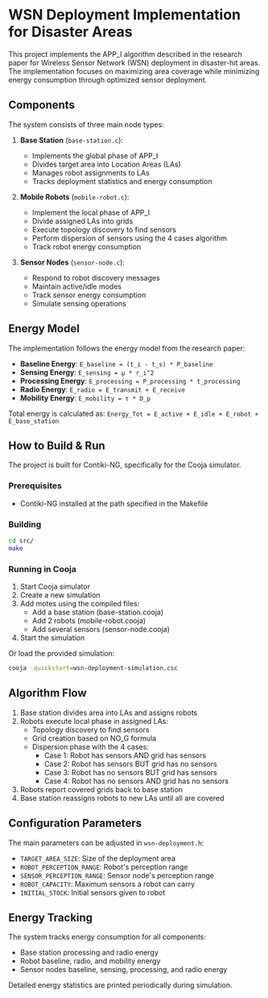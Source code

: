 # WSN Deployment Implementation for Disaster Areas

This project implements the APP_I algorithm described in the research paper for Wireless Sensor Network (WSN) deployment in disaster-hit areas. The implementation focuses on maximizing area coverage while minimizing energy consumption through optimized sensor deployment.

## Components

The system consists of three main node types:

1. **Base Station** (`base-station.c`):
   - Implements the global phase of APP_I
   - Divides target area into Location Areas (LAs)
   - Manages robot assignments to LAs
   - Tracks deployment statistics and energy consumption

2. **Mobile Robots** (`mobile-robot.c`):
   - Implement the local phase of APP_I
   - Divide assigned LAs into grids
   - Execute topology discovery to find sensors
   - Perform dispersion of sensors using the 4 cases algorithm
   - Track robot energy consumption

3. **Sensor Nodes** (`sensor-node.c`):
   - Respond to robot discovery messages
   - Maintain active/idle modes
   - Track sensor energy consumption
   - Simulate sensing operations

## Energy Model

The implementation follows the energy model from the research paper:
- **Baseline Energy**: `E_baseline = (t_i - t_s) * P_baseline`
- **Sensing Energy**: `E_sensing = μ * r_i^2` 
- **Processing Energy**: `E_processing = P_processing * t_processing`
- **Radio Energy**: `E_radio = E_transmit + E_receive`
- **Mobility Energy**: `E_mobility = τ * D_p`

Total energy is calculated as:
`Energy_Tot = E_active + E_idle + E_robot + E_base_station`

## How to Build & Run

The project is built for Contiki-NG, specifically for the Cooja simulator.

### Prerequisites
- Contiki-NG installed at the path specified in the Makefile

### Building
```bash
cd src/
make
```

### Running in Cooja
1. Start Cooja simulator
2. Create a new simulation
3. Add motes using the compiled files:
   - Add a base station (base-station.cooja)
   - Add 2 robots (mobile-robot.cooja)
   - Add several sensors (sensor-node.cooja)
4. Start the simulation

Or load the provided simulation:
```bash
cooja -quickstart=wsn-deployment-simulation.csc
```

## Algorithm Flow

1. Base station divides area into LAs and assigns robots
2. Robots execute local phase in assigned LAs:
   - Topology discovery to find sensors
   - Grid creation based on NO_G formula
   - Dispersion phase with the 4 cases:
     - Case 1: Robot has sensors AND grid has sensors
     - Case 2: Robot has sensors BUT grid has no sensors
     - Case 3: Robot has no sensors BUT grid has sensors
     - Case 4: Robot has no sensors AND grid has no sensors
3. Robots report covered grids back to base station
4. Base station reassigns robots to new LAs until all are covered

## Configuration Parameters

The main parameters can be adjusted in `wsn-deployment.h`:
- `TARGET_AREA_SIZE`: Size of the deployment area
- `ROBOT_PERCEPTION_RANGE`: Robot's perception range
- `SENSOR_PERCEPTION_RANGE`: Sensor node's perception range
- `ROBOT_CAPACITY`: Maximum sensors a robot can carry
- `INITIAL_STOCK`: Initial sensors given to robot

## Energy Tracking

The system tracks energy consumption for all components:
- Base station processing and radio energy
- Robot baseline, radio, and mobility energy
- Sensor nodes baseline, sensing, processing, and radio energy

Detailed energy statistics are printed periodically during simulation. 